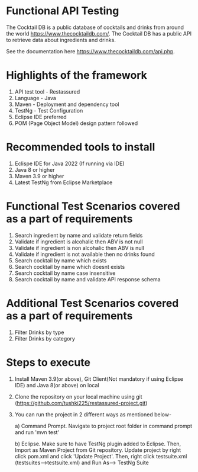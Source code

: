 # Functional API Testing

The Cocktail DB is a public database of cocktails and drinks from around the world https://www.thecocktaildb.com/. The Cocktail DB has a public API to retrieve data about ingredients and drinks. 

See the documentation here https://www.thecocktaildb.com/api.php.

# Highlights of the framework
1. API test tool - Restassured
2. Language - Java
3. Maven - Deployment and dependency tool
4. TestNg - Test Configuration
5. Eclipse IDE preferred
6. POM (Page Object Model) design pattern followed

# Recommended tools to install
1. Eclispe IDE for Java 2022 (If running via IDE)
2. Java 8 or higher
3. Maven 3.9 or higher
4. Latest TestNg from Eclipse Marketplace

# Functional Test Scenarios covered as a part of requirements
1. Search ingredient by name and validate return fields
2. Validate if ingredient is alcohalic then ABV is not null
3. Validate if ingredient is non alcohalic then ABV is null
4. Validate if ingredient is not available then no drinks found
5. Search cocktail by name which exists
6. Search cocktail by name which doesnt exists
7. Search cocktail by name case insensitive
8. Search cocktail by name and validate API response schema

# Additional Test Scenarios covered as a part of requirements
1. Filter Drinks by type
2. Filter Drinks by category

# Steps to execute	
1. Install Maven 3.9(or above), Git Client(Not mandatory if using Eclipse IDE) and Java 8(or above) on local 
2. Clone the repository on your local machine using git	
	(https://github.com/tushki225/restassured-project.git)
	
3. You can run the project in 2 different ways as mentioned below-

    a) Command Prompt. Navigate to project root folder in command prompt and run 'mvn test'
    
    b) Eclipse. Make sure to have TestNg plugin added to Eclipse. Then, Import as Maven Project from Git repository. Update project by right click pom.xml and click 'Update Project'. Then, right click testsuite.xml (testsuites-->testsuite.xml) and Run As--> TestNg Suite